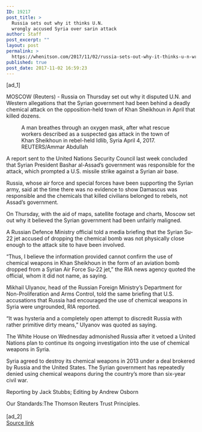 ```yaml
---
ID: 19217
post_title: >
  Russia sets out why it thinks U.N.
  wrongly accused Syria over sarin attack
author: Staff
post_excerpt: ""
layout: post
permalink: >
  https://whenitson.com/2017/11/02/russia-sets-out-why-it-thinks-u-n-wrongly-accused-syria-over-sarin-attack/
published: true
post_date: 2017-11-02 16:59:23
---
```

 [ad_1]
<br><div data-reactid="31"><p data-reactid="32">MOSCOW (Reuters) - Russia on Thursday set out why it disputed U.N. and Western allegations that the Syrian government had been behind a deadly chemical attack on the opposition-held town of Khan Sheikhoun in April that killed dozens. </p><div class="PrimaryAsset_container_2pnvl" data-reactid="33"><div class="Image_container_1tVQo" data-reactid="34"><figure tabindex="-1" data-reactid="35"/><figcaption data-reactid="38"><span class="Image_caption_KoNH1" data-reactid="39">A man breathes through an oxygen mask, after what rescue workers described as a suspected gas attack in the town of Khan Sheikhoun in rebel-held Idlib, Syria April 4, 2017. REUTERS/Ammar Abdullah</span></figcaption></div></div><p data-reactid="40">A report sent to the United Nations Security Council last week concluded that Syrian President Bashar al-Assad’s government was responsible for the attack, which prompted a U.S. missile strike against a Syrian air base. </p><p data-reactid="41">Russia, whose air force and special forces have been supporting the Syrian army, said at the time there was no evidence to show Damascus was responsible and the chemicals that killed civilians belonged to rebels, not Assad’s government. </p><p data-reactid="42">On Thursday, with the aid of maps, satellite footage and charts, Moscow set out why it believed the Syrian government had been unfairly maligned.    </p><p data-reactid="43">A Russian Defence Ministry official told a media briefing that the Syrian Su-22 jet accused of dropping the chemical bomb was not physically close enough to the attack site to have been involved. </p><p data-reactid="44">“Thus, I believe the information provided cannot confirm the use of chemical weapons in Khan Sheikhoun in the form of an aviation bomb dropped from a Syrian Air Force Su-22 jet,” the RIA news agency quoted the official, whom it did not name, as saying. </p><p data-reactid="45">Mikhail Ulyanov, head of the Russian Foreign Ministry’s Department for Non-Proliferation and Arms Control, told the same briefing that U.S. accusations that Russia had encouraged the use of chemical weapons in Syria were ungrounded, RIA reported. </p><p data-reactid="46">“It was hysteria and a completely open attempt to discredit Russia with rather primitive dirty means,” Ulyanov was quoted as saying. </p><p data-reactid="47">The White House on Wednesday admonished Russia after it vetoed a United Nations plan to continue its ongoing investigation into the use of chemical weapons in Syria. </p><p data-reactid="48">Syria agreed to destroy its chemical weapons in 2013 under a deal brokered by Russia and the United States. The Syrian government has repeatedly denied using chemical weapons during the country’s more than six-year civil war. </p><div class="Attribution_attribution_o4ojT" data-reactid="49"><p class="Attribution_content_27_rw" data-reactid="50">Reporting by Jack Stubbs; Editing by Andrew Osborn</p></div><div class="ArticleBody_trustBadgeContainer_1_iEv" data-reactid="51"><span class="ArticleBody_trustBadgeTitle_3xFqc" data-reactid="52">Our Standards:</span><span class="trustBadgeUrl" data-reactid="53">The Thomson Reuters Trust Principles.</span></div></div>
<br>[ad_2]
<br><a href="http://feeds.reuters.com/~r/Reuters/worldNews/~3/QLeRtIghf38/russia-sets-out-why-it-thinks-u-n-wrongly-accused-syria-over-sarin-attack-idUSKBN1D220Z">Source link </a>